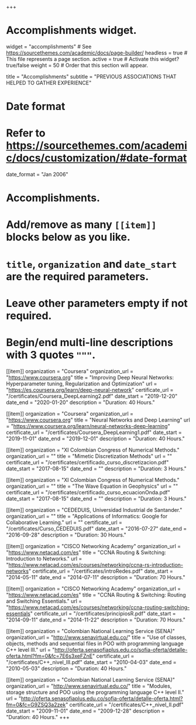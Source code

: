 +++
# Accomplishments widget.
widget = "accomplishments"  # See https://sourcethemes.com/academic/docs/page-builder/
headless = true  # This file represents a page section.
active = true  # Activate this widget? true/false
weight = 50  # Order that this section will appear.

title = "Accomplish&shy;ments"
subtitle = "PREVIOUS ASSOCIATIONS THAT HELPED TO GATHER EXPERIENCE"

# Date format
#   Refer to https://sourcethemes.com/academic/docs/customization/#date-format
date_format = "Jan 2006"

# Accomplishments.
#   Add/remove as many `[[item]]` blocks below as you like.
#   `title`, `organization` and `date_start` are the required parameters.
#   Leave other parameters empty if not required.
#   Begin/end multi-line descriptions with 3 quotes `"""`.

[[item]]
  organization = "Coursera"
  organization_url = "https://www.coursera.org"
  title = "Improving Deep Neural Networks: Hyperparameter tuning, Regularization and Optimization"
  url = "https://es.coursera.org/learn/deep-neural-network"
  certificate_url = "/certificates/Coursera_DeepLearning2.pdf"
  date_start = "2019-12-20"
  date_end = "2020-01-20"
  description = "Duration: 40 Hours."

[[item]]
  organization = "Coursera"
  organization_url = "https://www.coursera.org"
  title = "Neural Networks and Deep Learning"
  url = "https://www.coursera.org/learn/neural-networks-deep-learning"
  certificate_url = "/certificates/Coursera_DeepLearning1.pdf"
  date_start = "2019-11-01"
  date_end = "2019-12-01"
  description = "Duration: 40 Hours."

[[item]]
  organization = "XI Colombian Congress of Numerical Methods."
  organization_url = ""
  title = "Mimetic Discretization Methods"
  url = ""
  certificate_url = "/certificates/certificado_curso_discretizacion.pdf"
  date_start = "2017-08-15"
  date_end = ""
  description = "Duration: 3 Hours."

[[item]]
  organization = "XI Colombian Congress of Numerical Methods."
  organization_url = ""
  title = "The Wave Equation in Geophysics"
  url = ""
  certificate_url = "/certificates/certificado_curso_ecuacionOnda.pdf"
  date_start = "2017-08-15"
  date_end = ""
  description = "Duration: 3 Hours."

[[item]]
  organization = "CEDEDUIS, Universidad Industrial de Santander."
  organization_url = ""
  title = "Applications of Informatics: Google for Collaborative Learning."
  url = ""
  certificate_url = "/certificates/Curso_CEDEDUIS.pdf"
  date_start = "2016-07-27"
  date_end = "2016-09-28"
  description = "Duration: 30 Hours."

[[item]]
  organization = "CISCO Networking Academy"
  organization_url = "https://www.netacad.com/es"
  title = "CCNA Routing & Switching: Introduction to Networks."
  url = "https://www.netacad.com/es/courses/networking/ccna-rs-introduction-networks"
  certificate_url = "/certificates/introRedes.pdf"
  date_start = "2014-05-11"
  date_end = "2014-07-11"
  description = "Duration: 70 Hours."


[[item]]
  organization = "CISCO Networking Academy"
  organization_url = "https://www.netacad.com/es"
  title = "CCNA Routing & Switching: Routing and Switching Essentials."
  url = "https://www.netacad.com/es/courses/networking/ccna-routing-switching-essentials"
  certificate_url = "/certificates/principiosR.pdf"
  date_start = "2014-09-11"
  date_end = "2014-11-22"
  description = "Duration: 70 Hours."

[[item]]
  organization = "Colombian National Learning Service (SENA)"
  organization_url = "http://www.senavirtual.edu.co/"
  title = "Use of classes, objects, methods and sequential files in POO with programming language C++ level III."
  url = "http://oferta.senasofiaplus.edu.co/sofia-oferta/detalle-oferta.html?fm=0&fc=7E6s3xeFZnE"
  certificate_url = "/certificates/C++_nivel_III.pdf"
  date_start = "2010-04-03"
  date_end = "2010-05-03"
  description = "Duration: 40 Hours."

[[item]]
  organization = "Colombian National Learning Service (SENA)"
  organization_url = "http://www.senavirtual.edu.co/"
  title = "Modules, storage structure and POO using the programming language C++ level II."
  url = "http://oferta.senasofiaplus.edu.co/sofia-oferta/detalle-oferta.html?fm=0&fc=G9ZSQ3a2zek"
  certificate_url = "/certificates/C++_nivel_II.pdf"
  date_start = "2009-11-01"
  date_end = "2009-12-28"
  description = "Duration: 40 Hours."
+++
